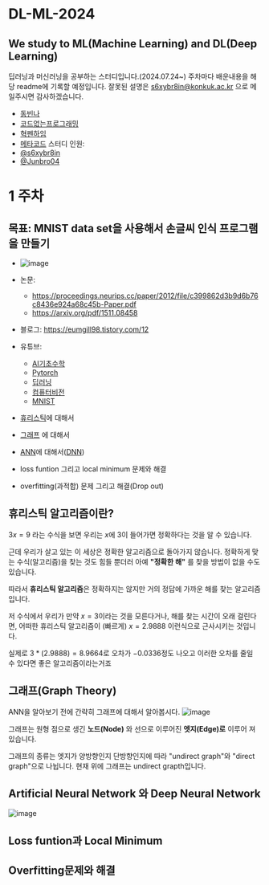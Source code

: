 # DL-ML-2024

## We study to ML(Machine Learning) and DL(Deep Learning)
딥러닝과 머신러닝을 공부하는 스터디입니다.(2024.07.24~)
주차마다 배운내용을 해당 readme에 기록할 예정입니다. 
잘못된 설명은 s6xybr8in@konkuk.ac.kr 으로 메일주시면 감사하겠습니다.
- [동빈나](https://www.youtube.com/@dongbinna)
- [코드없는프로그래밍](https://www.youtube.com/@user-pw9fm4gc7e)
- [혁펜하임](https://www.youtube.com/@hyukppen)
- [메타코드](https://www.youtube.com/@mcodeM)
스터디 인원:
- [@s6xybr8in](https://github.com/s6xybr8in)
- [@Junbro04](https://github.com/Junbro04)
# 1 주차 
## 목표: MNIST data set을 사용해서 손글씨 인식 프로그램을 만들기
- ![image](https://github.com/user-attachments/assets/69a40a16-cf26-4cef-a516-01cc45c41f70)

- 논문:
  - https://proceedings.neurips.cc/paper/2012/file/c399862d3b9d6b76c8436e924a68c45b-Paper.pdf
  - https://arxiv.org/pdf/1511.08458  
- 블로그: https://eumgill98.tistory.com/12
- 유튜브:
  - [AI기초수학](https://www.youtube.com/watch?v=Pm3BBaVRcJA)
  - [Pytorch](https://www.youtube.com/watch?v=_3JAG9vORfo)
  - [딥러닝](https://www.youtube.com/watch?v=WKnUYTxaPn4&list=PLDV-cCQnUlIZnEHuRFc1OZfcYjbgi4QnD)
  - [컴퓨터비전](https://www.youtube.com/watch?v=6MWlrSNXYi8&list=PLDV-cCQnUlIaIFHQwuXRRSL833cRAS76M)
  - [MNIST](https://www.youtube.com/watch?v=RjpkS-5rW4s&t=565s)

- [휴리스틱](https://en.wikipedia.org/wiki/Heuristic_(computer_science))에 대해서
- [그래프](https://en.wikipedia.org/wiki/Graph_theory) 에 대해서
- [ANN](https://en.wikipedia.org/wiki/Neural_network_(machine_learning))에 대해서([DNN](https://en.wikipedia.org/wiki/Deep_learning#Deep_neural_networks))
- loss funtion 그리고 local minimum 문제와 해결
- overfitting(과적합) 문제 그리고 해결(Drop out)

## 휴리스틱 알고리즘이란?

$3x = 9$ 라는 수식을 보면 우리는 $x$에 $3$이 들어가면 정확하다는 것을 알 수 있습니다. 

근데 우리가 살고 있는 이 세상은 정확한 알고리즘으로 돌아가지 않습니다. 정확하게 맞는 수식(알고리즘)을 찾는 것도 힘들 뿐더러 아예 **"정확한 해"** 를 찾을 방법이 없을 수도  있습니다. 

따라서 **휴리스틱 알고리즘**은 정확하지는 않지만 거의 정답에 가까운 해를 찾는 알고리즘입니다. 

저 수식에서 우리가 만약 $x=3$이라는 것을 모른다거나, 해를 찾는 시간이 오래 걸린다면, 어떠한 휴리스틱 알고리즘이 (빠르게) $x=2.9888$ 이런식으로 근사시키는 것입니다. 

실제로 $3*(2.9888) = 8.9664$로 오차가 $-0.0336$정도 나오고 이러한 오차를 줄일 수 있다면 좋은 알고리즘이라는거죠

## 그래프(Graph Theory)
ANN을 알아보기 전에 간략히 그래프에 대해서 알아봅시다.
![image](https://github.com/user-attachments/assets/9bf05bc6-c3ac-4dbd-a63f-854a77feac68)


그래프는 원형 점으로  생긴 **노드(Node)** 와 선으로 이루어진 **엣지(Edge)로** 이루어 져 있습니다.

그래프의 종류는 엣지가 양방향인지 단방향인지에 따라 "undirect graph"와 "direct graph"으로 나뉩니다. 현재 위에 그래프는 undirect grapth입니다.

## Artificial Neural Network 와 Deep Neural Network

![image](https://github.com/user-attachments/assets/67ff420b-db17-4b47-ae9f-ad7b2a1f8c39)






## Loss funtion과 Local Minimum



## Overfitting문제와 해결

